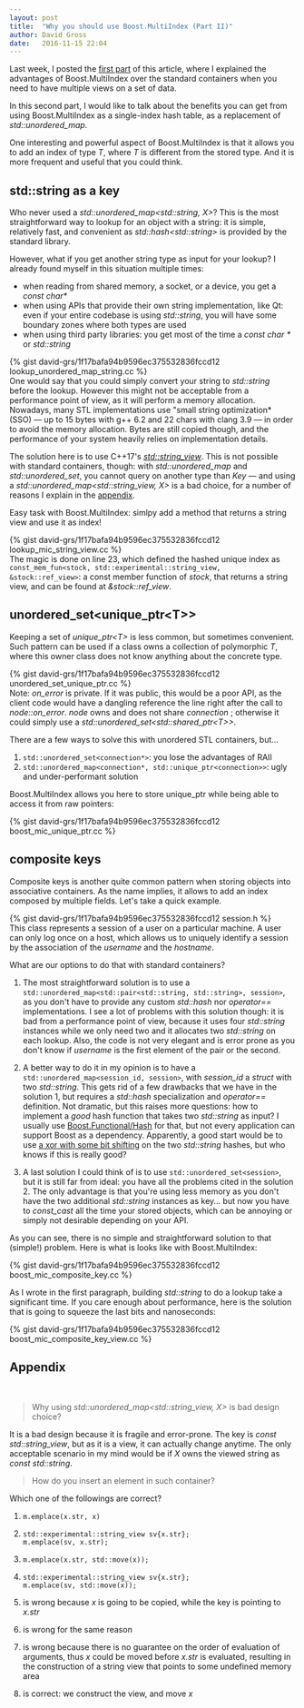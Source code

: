 ```yaml
---
layout: post
title:  "Why you should use Boost.MultiIndex (Part II)"
author: David Gross
date:   2016-11-15 22:04
---
```


Last week, I posted the [first part](/why_boost_multi_index_container-part1/) of this article, where I explained the advantages 
of Boost.MultiIndex over the standard containers when you need to have multiple views on a set of data.

In this second part, I would like to talk about the benefits you can get from using Boost.MultiIndex as a single-index hash table, as a replacement
of *std::unordered_map*.

One interesting and powerful aspect of Boost.MultiIndex is that it allows you to add an index of type *T*, where *T* is different from the stored type. And 
it is more frequent and useful that you could think.


std::string as a key
--------------------
Who never used a *std::unordered_map<std::string, X>*? This is the most straightforward 
way to lookup for an object with a string: it is simple, relatively fast, and convenient as *std::hash&lt;std::string&gt;* is 
provided by the standard library.

However, what if you get another string type as input for your lookup? I already found myself in this situation multiple times:  

 * when reading from shared memory, a socket, or a device, you get a *const char\**
 * when using APIs that provide their own string implementation, like Qt: even if your entire codebase is using *std::string*, you will have some boundary zones where both types are used
 * when using third party libraries: you get most of the time a *const char \** or *std::string*

{% gist david-grs/1f17bafa94b9596ec375532836fccd12 lookup_unordered_map_string.cc %} 
<br />
One would say that you could simply convert your string to *std::string* before the lookup. However this might not be acceptable from a performance point of view, as it will perform a memory allocation. 
Nowadays, many STL implementations use "small string optimization* (SSO) &mdash; up to 15 bytes with g++ 6.2 and 22 chars with clang 3.9 &mdash; in order to avoid the memory allocation. Bytes are still 
copied though, and the performance of your system heavily relies on implementation details. 

The solution here is to use C++17's [*std::string_view*](http://en.cppreference.com/w/cpp/experimental/basic_string_view). 
This is not possible with standard containers, though: with *std::unordered_map* and *std::unordered_set*, you cannot query on another type than *Key* &mdash; and using a *std::unordered_map<std::string_view, X>* 
is a bad choice, for a number of reasons I explain in the [appendix](#appendix).

Easy task with Boost.MultiIndex: simlpy add a method that returns a string view and use it as index!

{% gist david-grs/1f17bafa94b9596ec375532836fccd12 lookup_mic_string_view.cc %} 
<br />
The magic is done on line 23, which defined the hashed unique index as `const_mem_fun<stock, std::experimental::string_view, &stock::ref_view>`: a const member function of *stock*, that returns
a string view, and can be found at *&stock::ref_view*.



unordered\_set&lt;unique\_ptr&lt;T&gt;&gt;
----------------------------
Keeping a set of *unique_ptr&lt;T&gt;* is less common, but sometimes convenient. Such pattern can be used if a class owns a collection of polymorphic *T*, where this owner class does not 
know anything about the concrete type.

{% gist david-grs/1f17bafa94b9596ec375532836fccd12 unordered_set_unique_ptr.cc %} 
<br />
Note: *on_error* is private. If it was public, this would be a poor API, as the client code would have a dangling reference the line right after the call to *node::on_error*. *node* owns 
and does not share *connection* ; otherwise it could simply use a *std::unordered_set&lt;std::shared_ptr&lt;T&gt;&gt;*.

There are a few ways to solve this with unordered STL containers, but...

1. `std::unordered_set<connection*>`: you lose the advantages of RAII
2. `std::unordered_map<connection*, std::unique_ptr<connection>>`: ugly and under-performant solution

Boost.MultiIndex allows you here to store unique_ptr while being able to access it from raw pointers:

{% gist david-grs/1f17bafa94b9596ec375532836fccd12 boost_mic_unique_ptr.cc %} 
<br />



composite keys
--------------
Composite keys is another quite common pattern when storing objects into associative containers. As the name implies, it allows to add an index composed by multiple fields. Let's take a quick example.

{% gist david-grs/1f17bafa94b9596ec375532836fccd12 session.h %}
<br />
This class represents a session of a user on a particular machine. A user can only log once on a host, which allows us to uniquely identify a session by the association
of the *username* and the *hostname*.

What are our options to do that with standard containers?

1. The most straightforward solution is to use a `std::unordered_map<std::pair<std::string, std::string>, session>`, as you don't have to provide any custom 
*std::hash* nor *operator==* implementations. I see a lot of problems with this solution though: it is bad from a performance point of view, because it uses four *std::string* instances
while we only need two and it allocates two *std::string* on each lookup. Also, the code is not very elegant and is error prone as you don't know if *username* is the 
first element of the pair or the second.

2. A better way to do it in my opinion is to have a `std::unordered_map<session_id, session>`, with *session_id* a *struct* with two *std::string*. This gets rid of a few drawbacks that we have in the solution 1, but requires a 
*std::hash* specialization and *operator==* definition. Not dramatic, but this raises more questions: how to implement a *good* hash function that takes two *std::string* as input?
I usually use [Boost.Functional/Hash](http://www.boost.org/doc/libs/1_62_0/doc/html/hash/combine.html) for that, but not every application can support Boost as a dependency. Apparently, 
a good start would be to use [a xor with some bit shifting](http://stackoverflow.com/questions/17016175/c-unordered-map-using-a-custom-class-type-as-the-key) on the two *std::string* hashes, but 
who knows if this is really good?

3. A last solution I could think of is to use `std::unordered_set<session>`, but it is still far from ideal: you have all the problems cited in the solution 2. The only advantage is that
you're using less memory as you don't have the two additional *std::string* instances as key... but now you have to *const_cast* all the time your stored objects, which can be annoying or simply not
desirable depending on your API. 

As you can see, there is no simple and straightforward solution to that (simple!) problem. Here is what is looks like with Boost.MultiIndex:

{% gist david-grs/1f17bafa94b9596ec375532836fccd12 boost_mic_composite_key.cc %}

As I wrote in the first paragraph, building *std::string* to do a lookup take a significant time. If you care enough about performance, here is the solution that is going to squeeze the
last bits and nanoseconds: 

{% gist david-grs/1f17bafa94b9596ec375532836fccd12 boost_mic_composite_key_view.cc %}



<a name="appendix"></a>Appendix
--------
<br />

>
> Why using *std::unordered_map&lt;std::string_view, X&gt;* is bad design choice?
> 

It is a bad design because it is fragile and error-prone. The key is *const std::string_view*, but as it is a view, it can actually change anytime. The only
acceptable scenario in my mind would be if *X* owns the viewed string as *const std::string*.
<br />


>
> How do you insert an element in such container?
>

Which one of the followings are correct?

1. `m.emplace(x.str, x)`
2. `std::experimental::string_view sv{x.str};`<br />
`m.emplace(sv, x.str); ` 
3. `m.emplace(x.str, std::move(x));`
4. `std::experimental::string_view sv{x.str};`<br />
`m.emplace(sv, std::move(x));`

1. is wrong because *x* is going to be copied, while the key is pointing to *x.str*
2. is wrong for the same reason
3. is wrong because there is no guarantee on the order of evaluation of arguments, thus *x* could be moved before *x.str* is evaluated, resulting in the construction of a string view that points to some undefined memory area
4. is correct: we construct the view, and move *x*


